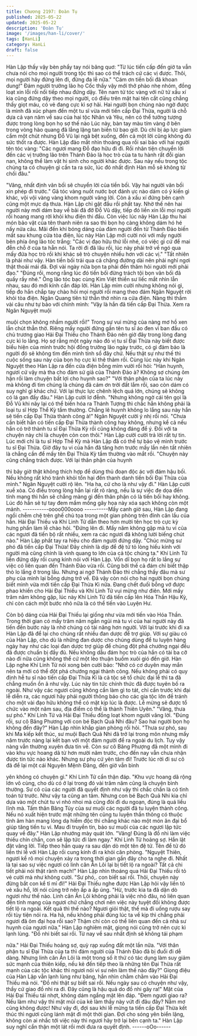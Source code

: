 ```yaml
---
title: Chương 2197: Đoàn Tụ
published: 2025-05-22
updated: 2025-05-22
description: 'Đoàn Tụ'
image: '/images/han-li/cover/'
tags: [HanLi]
category: HanLi
draft: false
---
```


Hàn Lập thấy vậy bèn phẩy tay nói bâng quơ:
"Từ lúc tiến cấp đến giờ ta vẫn chưa nói cho mọi người trong tộc
thì sao có thể trách cứ các vị được. Thôi, mọi người hãy đứng lên
đi, đừng đa lễ nữa."
"Cám ơn tiền bối đã khoan dung!"
Đám người trưởng lão họ Cốc thấy vậy mới thở phào nhẹ nhóm,
đồng loạt xin lỗi rồi nối tiếp nhau đứng dậy.
Tên nam tử tóc vàng với nữ tử xấu xí kia cũng đứng dậy theo mọi
người, có điều trên mặt hai tên cắt cũng chẳng thấy giọt máu, có
vẻ đang cực kì sợ hãi.
Hai người bọn chúng nào ngờ được là mình đã xúc phạm đến
một tu sĩ vừa mới tiến cấp Đại Thừa, người là chỗ dựa cả vạn
năm về sau của hai tộc Nhân và Yêu, nên có thể tưởng tượng
được trong lòng bọn họ sợ thế nào
Lúc này, bàn tay màu tím vàng ở bên trong vòng hào quang đã
lẳng lặng tan biến từ bao giờ. Dù chỉ bị áp lực giam cầm một chút
nhưng Đỗ Vũ lại ngã bệt xuống, đến cả một lời cũng không đủ
sức thốt ra được.
Hàn Lập đảo mắt nhìn thoáng qua rồi sai bảo với hai người tên
tóc vàng:
"Các ngươi mang Đỗ đạo hữu đi đi. Rồi nhân tiện chuyển lời đến
các vị trưởng lão trên Thánh Đảo là học trò của ta tu hành rất đỗi
gian nan, không thể làm vật hi sinh cho người khác được. Sau này
nếu trong tộc chúng ta có chuyện gì cần ta ra sức, lúc đó nhất
định Hàn mỗ sẽ không từ chối đâu."

"Vâng, nhất định vãn bối sẽ chuyển lời của tiền bối. Vậy hai người
vãn bối xin phép đi trước." Gã tóc vàng nuốt nước bọt đánh ực
nào dám có ý kiến gì khác, vội vội vàng vàng khom người vâng
lời.
Còn ả xấu xí đứng bên cạnh cũng một mực dạ thưa.
Hàn Lập chỉ gật đầu rồi phất tay.
Nhờ thế nên hai người này mới dám bay về bãi đã đỡ Đỗ Vũ dậy,
tiếp đó liền xin lỗi mọi người rồi hoang mang rời khỏi khu điện thi
đấu.
Còn việc lúc nãy Hàn Lập thu hai món bảo vật của tên thanh niên
ra sao thì bọn họ càng không dám hó hé nấy nửa câu.
Mãi đến khi bóng dáng của đám người đến từ Thánh Đảo biến
mất sau khung cửa tòa điện, lúc này Hàn Lập mới cười nói với
mấy người bên phía ông lão tóc trắng:
"Các vị đạo hữu thứ lỗi nhé, có việc gì cứ để mai đễn chỗ ở của ta
hẵn nói. Ta rời đi đã lâu rồi, lúc này phải trở về ngó qua mấy đứa
học trò rồi khi khác sẽ trò chuyện nhiều hơn với các vị."
"Tất nhiên là phải như vậy. Hàn tiền bối trải qua cả chặng đường
dài nên phải nghỉ ngơi thật thoải mái đã. Đợi vài ngày nữa bọn ta
phải đến thăm hỏi người mới phải đạo."
"Đúng rồi, mong rằng lúc đó tiền bối đừng trách tội bọn vãn bối đã
quấy rầy nhé." Ông lão tóc bạc cùng Kim Việt thiền sư liếc mắt
nhìn lẫn nhau, sau đó mới kính cẩn đáp lời.
Hàn Lập mỉm cười nhưng không nói gì, tiếp đo hắn chắp tay chào
hỏi mọi người rồi mang theo đám Ngân Nguyệt rời khỏi tòa điện.
Ngân Quang tiên tử thẫn thờ nhìn ra cửa điện. Nàng thì thầm vài
câu như tự bảo với chính mình:
"Vậy là hắn đã tiến cấp Đại Thừa. Xem ra Ngân Nguyệt muội

muội chọn không nhầm người rồi!"
Trong sự vui mừng của nàng mơ hồ xen lẫn chút thẫn thờ.
Riêng mấy người đứng gần tên tu sĩ áo đen vì ban đầu có chủ
trương giao Hải Đại Thiếu cho Thánh Đảo nên giờ đây trong lòng
đang cực kì lo lắng. Họ sợ rằng một ngày nào đó vị tu sĩ Đại Thừa
này biết được biểu hiện của mình trước hội đồng trưởng lão ngày
trước, có gì đảm bảo là người đó sẽ không tìm đến mình tính sổ
đây chứ. Nếu thật sự như thế thì cuộc sống sau này của bọn họ
cực kì thê thảm rồi.
Cùng lúc này khi Ngân Nguyệt theo Hàn Lập ra đến cửa điện
bỗng mỉm vười rồi hỏi:
"Hàn huynh, ngươi cứ vậy mà tha cho đám sứ giả của Thánh Đảo
à? Không sợ chúng ôm hận rồi làm chuyện bất lợi cho huynh
sao?"
"Với thân phận của ta lúc này mà không đi tìm chúng là chúng đã
cám ơn trời đất lắm rồi, sao còn dám có suy nghĩ gì khác chứ. Với
lại thực lực chênh lệch quá lớn, chúng sẽ không có lá gan đấy
đâu." Hàn Lập cười lơ đễnh.
"Nhưng không ngờ cái tên gọi là Đỗ Vũ khi nãy lại có thể biến hóa
ra Thánh Tượng thì chắc hẳn không phải là loại tu sĩ Hợp Thể Kỳ
tầm thường. Chẳng lẽ huynh không lo lắng sau này hắn sẽ tiến
cấp Đại Thừa thành công à!" Ngân Nguyệt cười ý nhị rồi nói.
"Chưa cần biết hắn có tiến cấp Đại Thừa thành công hay không,
nhưng kể cả nếu hắn có trở thành tu sĩ Đại Thừa Kỳ rồi cũng
không đáng để ý. Đối với ta chuyện này chỉ là chuyện cỏn con
thôi." Hàn Lập cười cười trả lời rất tự tin.
Lúc mới chỉ là tu sĩ Hợp Thể Kỳ mà Hàn Lập đã có thể tự bảo vệ
mình trước tu sĩ Đại Thừa. Giờ đây tu vi của hắn đã tăng hơn
trước mấy lần nên tất nhiên là chẳng cần để mấy tên Đại Thừa Kỳ
tầm thường vào mắt rồi.
"Chuyện này cũng chẳng trách được. Với lại thân phận của huynh

thì bây giờ thật không thích hợp để dùng thủ đoạn độc ác với đám
hậu bối. Nếu không rất khó tránh khỏi tổn hại đến thanh danh tiền
bối Đại Thừa của mình." Ngân Nguyệt cười rộ lên.
"Ha ha, cứ cho là như vậy đi." Hàn Lập cười xuề xòa. Có điều
trong lòng hắn lại rất rõ ràng, nếu là sự việc đe dọa đến tính mạng
thì hắn sẽ chẳng màng gì đến thân phận có là tiến bối hay không.
Lúc đó hắn sẽ tự tay đem mầm mống gây họa này xóa sạch
không còn một mảnh.
-----------oooo000oooo ----------Mấy canh giờ sau, Hàn Lập đang ngồi chễm chệ trên ghế chủ tọa
trong một gian phòng trên đỉnh căn lầu của hắn.
Hải Đại Thiếu và Khí Linh Tử dẫn theo hơn mười tên học trò cực
kỳ hưng phấn làm lễ chào hỏi.
"Đứng lên đi. Mấy năm không gặp mà tu vi của các ngươi đã tiến
bộ rất nhiều, xem ra các ngươi đã không lười biếng chút nào."
Hàn Lập phất tay ra hiệu cho đám người đứng dậy.
"Chúc mừng sư phó đã tiến cấp Đại Thừa! Đây chính là dịp để đệ
tử tỏ lòng hiếu kính với người mà cũng chính là vinh quang to lớn
của cả tộc chúng ta." Khí Linh Tử liền đứng dậy rồi cung kính nói
với Hàn Lập.
Vốn dĩ bọn họ rất lo lắng sự việc có liên quan đến Thánh Đảo vừa
rồi. Cũng bởi thế cả đám chỉ biết thập thò lo lắng ở trong lầu.
Nhưng ai ngờ Thánh Đảo thì chẳng thấy đâu mà sư phụ của mình
lại bỗng dưng trở về. Đã vậy còn nói cho hai người bọn chúng
biết mình vừa mới tiến cấp Đại Thừa Kì nữa.
Đang chết đuối bỗng vớ được phao khiến cho Hải Đại Thiếu và
Khí Linh Tử vui mừng như điên.
Mới mấy trăm năm không gặp, lúc này Khí Linh Tử đã tiến cấp lên
Hóa Thần Hậu Kỳ, chỉ còn cách một bước nhỏ nữa là có thể tiến
vào Luyện Hư.

Còn bộ dáng của Hải Đại Thiếu lại giống như vừa mới tiến vào
Hóa Thần.
Trong thời gian có mấy trăm năm ngắn ngủi mà tu vi của hai
người này đã tiến đến bước này là nhờ chúng có tài năng hơn
người. Với lại trước khi đi xa Hàn Lập đã để lại cho chúng rất
nhiều đan dược để trợ giúp.
Với sự giàu có của Hàn Lập, cho dù là những đan dược cho
chúng dùng để tu luyện hàng ngày hay như các loại đan dược trợ
giúp để chúng đột phá chướng ngại đều đã được chuẩn bị đầy
đủ. Nếu không dẫu đám học trò của hắn có tài ba cỡ nào đi nữa
cũng không thể cứ một lèo thuận buồm xuôi gió đến giờ.
Hàn Lập nghe Khí Linh Tử nói xong bèn cười bảo:
"Nhờ có cơ duyên may mắn nên ta mới có thể đột phá chướng
ngại thành công. Nếu không phải có quy định hễ tu sĩ nào tiến cấp
Đại Thừa Kì là cả tộc sẽ tổ chức đại lễ thì ta đã chẳng muốn ồn ã
như vậy. Lúc này tin tức chính thức đã được tuyên bố ra ngoài.
Như vậy các ngươi cũng không cần làm gì to tát, chỉ cần trước khi
đại lễ diễn ra, các ngươi hãy phái người thông báo cho các gia tộc
lớn đề tránh cho một vài đạo hữu không thể có mặt kịp lúc là
được. Lễ mừng sẽ được tổ chức vào một năm sau, địa điểm có
thể là thành Thiên Uyên."
"Vâng, thưa sư phó." Khí Linh Tử và Hải Đại Thiếu đồng loạt
khom người vâng lời.
"Đúng rồi, sư cô Băng Phương với con bé Bạch Quả Nhi đâu?
Sao hai người bọn họ không đến đây?" Hàn Lập nhìn khắp gian
phòng rồi hỏi.
"Thưa sư phó, sau khi Ma kiếp kết thúc, sư muội Bạch Quả Nhi đã
trở lại trong môn nhưng mấy năm trước nàng lại kết bạn với một
đám người để ra ngoài du lịch. Tuy vậy nàng vẫn thường xuyên
đưa tin về. Còn sư cô Băng Phượng đã một mình đi vào khu vực
hoang dã từ hơn mười năm trước, cho đến nay vẫn chưa nhận
được tin tức nào khác. Nhưng sư phụ cứ yên tâm đi! Trước lúc rời
đi sư cô đã để lại một cái Nguyên Mệnh Đăng, đến giờ vẫn bình

yên không có chuyện gì." Khí Linh Tử cẩn thận đáp.
"Khu vực hoang dã rộng lớn vô cùng, cho dù có ở lại trong đó vài
trăm năm cũng là chuyện bình thường. Sư cô của các người đã
quyết định như vậy thì chắc chắn là có tình toán từ trước. Như vậy
ta cũng an tâm. Nhưng con bé Bạch Quả Nhi kia chỉ dựa vào một
chút tu vi nhỏ nhoi mà cũng đòi đi du ngoạn, đúng là quá liều lĩnh
mà. Tấm thân Băng Tủy của sư muội các người đã tu luyện thành
công. Nếu nó xuất hiện trước mặt những tên cũng tu luyện thần
thông có thuộc tính âm hàn mang lòng dạ hiểm độc thì chẳng
khác nào một món ăn đại bổ giúp tăng tiến tu vi. Mau đi truyền tin,
bảo sư muội của các ngươi lập tức quay về đây." Hàn Lập
nhướng mày quát lớn.
"Vâng! Đúng là đồ nhi làm việc thiếu chín chắn, con sẽ lập tức đi
làm ngay." Khí Linh Tử hoảng sợ. Hắn lật đật vâng lời.
Tiếp theo hắn quay ra sau dặn dò một tên đệ tử. Tên để tử đó liền
thi lễ với Hàn Lập rồi cung kính đi ra khỏi căn phòng.
"Nguyệt Thiên, ngươi kể rõ mọi chuyện xảy ra trong thời gian gần
đây cho ta nghe đi. Nhất là tại sao sự việc ngươi có linh căn Ẩn
Lôi lại bị tiết lộ ra ngoài? Tất cả chi tiết phải nói thật rành mạch!"
Hàn Lập nhìn thoáng qua Hải Đại Thiếu rồi tỏ vẻ cười mà như
không cười.
"Sư phó,. con biết sai rồi. Thôi, chuyên này đừng bắt con kể tỉ mỉ
đi!" Hải Đại Thiếu nghe được Hàn Lập hỏi vậy liền tỏ vẻ xấu hổ,
lời nói cũng trở nên ấp a ấp úng.
"Hừ, trước kia ta đã dặn dò ngươi như thế nào. Linh căn Ẩn Lôi
không phải là việc nhỏ đâu, nó liên quan đến tính mạng của ngươi
chứ chẳng chơi nên việc này tuyệt đối không được tiết lộ ra ngoài.
Kết quả thì thế nào? Ngươi giỏi thật, thế mà đi uống rượu say rồi
tùy tiện nói ra. Ha hả, nếu không phải đúng lúc ta về kịp thì chẳng
phải ngươi đã ôm đại họa rồi sao? Thậm chí còn có thể liên quan
đến cả nhà sư huynh của ngươi nữa." Hàn Lập nghiêm mặt, giọng
nói cũng trở nên cực kì lạnh lùng.
"Đồ nhi biết sai rồi. Từ nay về sau nhất định sẽ không tái phạm

nữa." Hải Đại Thiếu hoảng sợ, quỳ rạp xuống đất một lần nữa.
"Với thân phận tu sĩ Đại Thừa của ta thì đám người của Thánh
Đảo đã bị đuổi đi dễ dàng. Nhưng linh căn Ẩn Lôi là một trong số
ít thứ có tác dụng làm suy giảm sức mạnh của thiên kiếp, nếu kẻ
đến tiếp theo là những tên Đại Thừa rất mạnh của các tộc khác
thì ngươi nói vi sư nên làm thế nào đây?" Giọng điệu của Hàn Lập
vẫn lạnh lùng như băng, hắn nhìn chằm chằm vào Hải Đại Thiếu
mà nói.
"Đồ nhi thật sự biết sai rồi. Nếu ngày sau có chuyện như vậy, thầy
cứ giao đồ nhi ra đi. Đây cũng là hậu quả do đồ nhi gây ra!" Mặt
của Hải Đại Thiếu tái nhợt, không dám ngẩng mặt lên đáp.
"Đem ngươi giao ra? Nếu làm như vậy thì mặt mũi của kẻ làm
thầy này vứt đi đâu đây? Nằm mơ cũng không được! Như vậy đi,
đợi sau khi lễ mừng ta tiến cấp Đại Thừa kết thúc thì ngươi cũng
lánh mặt đi một thời gian. Đợi cho sóng yên biển lặng, không còn
ai nhắc tới việc này thì ngươi hãy trở lại bên cạnh ta." Hàn Lập
suy nghĩ cẩn thận một lát rồi mới đưa ra quyết định.
------oOo------
